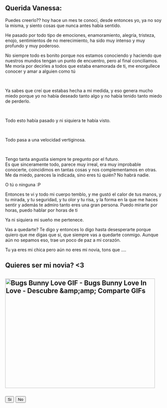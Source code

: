<style>
	header{display: none;}
</style>
<script>
function myFunction() {
  alert("Puede besar a la novia!");
}
function myFunctiontwo() {
  alert("Yo nací para amar nadie nació para mi, mis sueños nunca se volvieron realidaaad");
}
</script>
<h2>Querida Vanessa:</h2>

<p>Puedes creerlo?? hoy hace un mes te conocí, desde entonces yo, ya no soy la misma, y siento cosas que nunca antes había sentido.</p>

<p>He pasado por todo tipo de emociones, enamoramiento, alegría, tristeza, enojo, sentimientos de no merecimiento, ha sido muy intenso y muy profundo y muy poderoso.</p>
<p>No siempre todo es bonito porque nos estamos conociendo y haciendo que nuestros mundos tengan un punto de encuentro, pero al final conciliamos.
Me moría por decirles a todos que estaba enamorada de ti, me enorgullece conocer y amar a alguien como tú</p>
<br>
<p>Ya sabes que creí que estabas hecha a mi medida, y eso genera mucho miedo porque yo no había deseado tanto algo y no había tenido tanto miedo de perderlo.</p>
<br>
<p>Todo esto había pasado y ni siquiera te había visto.</p>
<br>
<p>Todo pasa a una velocidad vertiginosa.</p>
<br>
<p>Tengo tanta angustia siempre te pregunto por el futuro. <br>
Es que sinceramente todo, parece muy irreal, era muy improbable conocerte, coincidimos en tantas cosas y nos complementamos en otras. <br>
Me da miedo, pareces la indicada, sino eres tú quién? No habrá nadie. <br></p>

<p>O tú o ninguna :P </p>

<p>Entonces te vi y todo mi cuerpo temblo, y me gustó el calor de tus manos, y tu mirada, y tu seguridad, y tu olor y tu risa, y la forma en la que me haces sentir y además te admiro tanto eres una gran persona. 
Puedo mirarte por horas, puedo hablar por horas de ti </p>

<p>Ya ni siquiera mi sueño me pertenece.</p>

<p>Vas a quedarte? Te digo y entonces lo digo hasta desesperarte porque quiero que me digas que si, que siempre vas a quedarte conmigo. 
Aunque aún no sepamos eso, trae un poco de paz a mi corazón. </p>

<p>Tu ya eres mi chica pero aún no eres mi novia, tons que .... </p>

<h2>Quieres ser mi novia? <3<h2>

<img src="https://c.tenor.com/FoJDH3lLpUgAAAAd/bugs-bunny-love.gif" data-deferred="1" jsaction="load:XAeZkd;" alt="Bugs Bunny Love GIF - Bugs Bunny Love In Love - Descubre &amp;amp;amp; Comparte GIFs" jsname="HiaYvf" class="n3VNCb" id="imi" data-w="480" data-h="352" data-atf="true" data-iml="2541.100000023842" style="height: 352px; width: 480px; margin: 0px;">


<p> 
	<button onclick="myFunction()">Si</button>
	<button onclick="myFunction2()">No</button>
</p>
